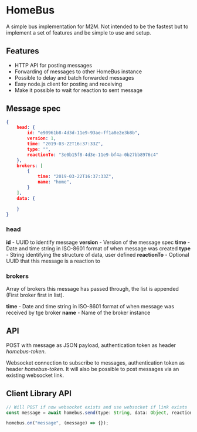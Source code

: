 # HomeBus

A simple bus implementation for M2M. Not intended to be the fastest but to implement a set of features and be simple to use and setup.

## Features

* HTTP API for posting messages
* Forwarding of messages to other HomeBus instance
* Possible to delay and batch forwarded messages
* Easy node.js client for posting and receiving
* Make it possible to wait for reaction to sent message

## Message spec

```json
{
    head: {
        id: "e90961b8-4d3d-11e9-93ae-ff1a8e2e3b8b",
        version: 1,
        time: "2019-03-22T16:37:33Z",
        type: "",
        reactionTo: "3e0b15f8-4d3e-11e9-bf4a-0b27bb8976c4"
    },
    brokers: [
        {
            time: "2019-03-22T16:37:33Z",
            name: "home",
        }
    ],
    data: {

    }
}
```

### head

**id** - UUID to identify message
**version** - Version of the message spec
**time** - Date and time string in ISO-8601 format of when message was created
**type** - String identifying the structure of data, user defined
**reactionTo** - Optional UUID that this message is a reaction to

### brokers

Array of brokers this message has passed through, the list is appended (First broker first in list).

**time** - Date and time string in ISO-8601 format of when message was received by tge broker
**name** - Name of the broker instance

## API

POST with message as JSON payload, authentication token as header *homebus-token*.

Websocket connection to subscribe to messages, authentication token as header *homebus-token*.
It will also be possible to post messages via an existing websocket link.

## Client Library API

```javascript
// Will POST if now websocket exists and use websocket if link exists
const message = await homebus.send(type: String, data: Object, reactionTo: String [optional])

homebus.on("message", (message) => {});
```
